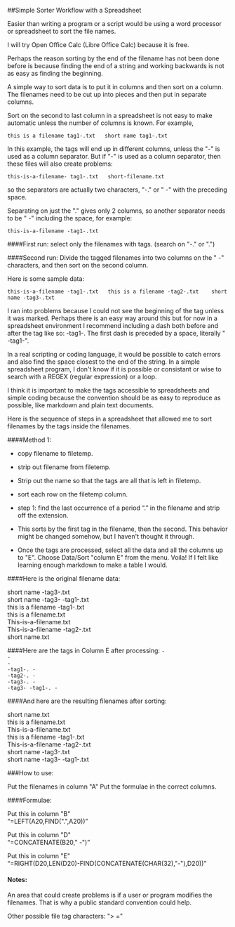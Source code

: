 ##Simple Sorter Workflow with a Spreadsheet

Easier than writing a program or a script would be using a word processor or spreadsheet to sort the file names.

I will try Open Office Calc (Libre Office Calc) because it is free. 

Perhaps the reason sorting by the end of the filename has not been done before is because finding the end of a string and working backwards is not as easy as finding the beginning.

A simple way to sort data is to put it in columns and then sort on a column. The filenames need to be cut up into pieces and then put in separate columns.

Sort on the second to last column in a spreadsheet is not easy to make automatic unless the number of columns is known. For example,

`this is a filename tag1-.txt  
short name tag1-.txt`

In this example, the tags will end up in different columns, unless the "-" is used as a column separator. But if "-" is used as a column separator, then these files will also create problems:

`this-is-a-filename- tag1-.txt  
short-filename.txt`

so the separators are actually two characters, "-." or " -" with the preceding space.

Separating on just the "." gives only 2 columns, so another separator needs to be " -" including the space, for example:

`this-is-a-filename -tag1-.txt`

####First run:
select only the filenames with tags. (search on "-." or ".")

####Second run: 
Divide the tagged filenames into two columns on the " -" characters, and then sort on the second column.

Here is some sample data:

`this-is-a-filename -tag1-.txt  
this is a filename -tag2-.txt   
short name -tag3-.txt`

I ran into problems because I could not see the beginning of the tag unless it was marked. Perhaps there is an easy way around this but for now in a spreadsheet environment I recommend including a dash both before and after the tag like so:
-tag1-. The first dash is preceded by a space, literally " -tag1-".

In a real scripting or coding language, it would be possible to catch errors and also find the space closest to the end of the string. In a simple spreadsheet program, I don't know if it is possible or consistant or wise to search with a REGEX (regular expression) or a loop.

I think it is important to make the tags accessible to spreadsheets and simple coding because the convention should be as easy to reproduce as possible, like markdown and plain text documents.

Here is the sequence of steps in a spreadsheet that allowed me to sort filenames by the tags inside the filenames.

####Method 1:

- copy filename to filetemp.  
- strip out filename from filetemp.  
- Strip out the name so that the tags are all that is left in filetemp.  
- sort each row on the filetemp column.  

- step 1: find the last occurrence of a period “.” in the filename and strip off the extension.
- This sorts by the first tag in the filename, then the second. This behavior might be changed somehow, but I haven't thought it through.
- Once the tags are processed, select all the data and all the columns up to "E". Choose Data/Sort "column E" from the menu. Voila! If I felt like learning enough markdown to make a table I would.

####Here is the original filename data:

short name -tag3-.txt  
short name -tag3- -tag1-.txt  
this is a filename -tag1-.txt  
this is a filename.txt  
This-is-a-filename.txt  
This-is-a-filename -tag2-.txt  
short name.txt  

####Here are the tags in Column E after processing:
`- `  
`-  `  
`-  `  
`-tag1-. -  `  
`-tag2-. -  `  
`-tag3-. -  `  
`-tag3- -tag1-. -  `



####And here are the resulting filenames after sorting:

short name.txt  
this is a filename.txt  
This-is-a-filename.txt  
this is a filename -tag1-.txt  
This-is-a-filename -tag2-.txt  
short name -tag3-.txt  
short name -tag3- -tag1-.txt  

###How to use:

Put the filenames in column "A"
Put the formulae in the correct columns.

####Formulae:

Put this in column "B"  
“=LEFT(A20,FIND(".",A20))”

Put this in column "D"  
“=CONCATENATE(B20," -")”


Put this in column "E"  
“=RIGHT(D20,LEN(D20)-FIND(CONCATENATE(CHAR(32),"-"),D20))”


#### Notes:

An area that could create problems is if a user or program modifies the filenames. That is why a public standard convention could help.

Other possible file tag characters: "> ="


